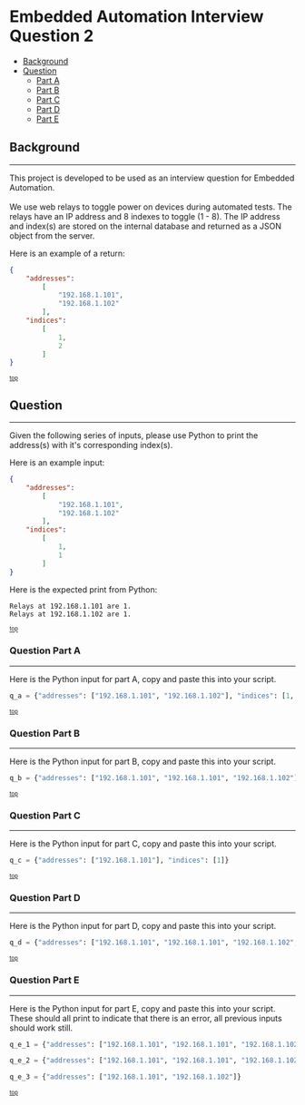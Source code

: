 # Embedded Automation Interview Question 2

<a name="top"></a>

* [Background](#background)
* [Question](#question)
    * [Part A](#question-a)
    * [Part B](#question-b)
    * [Part C](#question-c)
    * [Part D](#question-d)
    * [Part E](#question-e)

<a name="background"></a>

## Background

---

This project is developed to be used as an interview question for Embedded Automation.<br/><br/>
We use web relays to toggle power on devices during automated tests. The relays have an IP address and 8 indexes to toggle (1 - 8). The IP address and index(s) are stored on the internal database and returned as a JSON object from the server.

Here is an example of a return:

```json
{
    "addresses": 
        [
            "192.168.1.101", 
            "192.168.1.102"
        ],
    "indices": 
        [
            1, 
            2
        ]
}
```

<sub><sup>[top](#top)</sup></sub>

<a name="question"></a>

## Question 

---

Given the following series of inputs, please use Python to print the address(s) with it's corresponding index(s).

Here is an example input:

```json
{
    "addresses": 
        [
            "192.168.1.101", 
            "192.168.1.102"
        ],
    "indices": 
        [
            1, 
            1
        ]
}
```

Here is the expected print from Python:

```text
Relays at 192.168.1.101 are 1.
Relays at 192.168.1.102 are 1.
```

<sub><sup>[top](#top)</sup></sub>

<a name="question-a"></a>

### Question Part A

---

Here is the Python input for part A, copy and paste this into your script.

```python
q_a = {"addresses": ["192.168.1.101", "192.168.1.102"], "indices": [1, 1]}
```

<sub><sup>[top](#top)</sup></sub>

<a name="question-b"></a>

### Question Part B

---

Here is the Python input for part B, copy and paste this into your script.

```python
q_b = {"addresses": ["192.168.1.101", "192.168.1.101", "192.168.1.102"], "indices": [1, 2, 1]}
```

<sub><sup>[top](#top)</sup></sub>

<a name="question-c"></a>

### Question Part C

---

Here is the Python input for part C, copy and paste this into your script.

```python
q_c = {"addresses": ["192.168.1.101"], "indices": [1]}
```

<sub><sup>[top](#top)</sup></sub>

<a name="question-d"></a>

### Question Part D

---

Here is the Python input for part D, copy and paste this into your script.

```python
q_d = {"addresses": ["192.168.1.101", "192.168.1.101", "192.168.1.102", "192.168.1.103", "192.168.1.102", "192.168.1.103"], "indices": [1, 2, 1, 1, 2, 2]}
```

<sub><sup>[top](#top)</sup></sub>

<a name="question-e"></a>

### Question Part E

---

Here is the Python input for part E, copy and paste this into your script. These should all print to indicate that there is an error, all previous inputs should work still.

```python
q_e_1 = {"addresses": ["192.168.1.101", "192.168.1.101", "192.168.1.102", "192.168.1.103", "192.168.1.102", "192.168.1.103"], "indices": []}

q_e_2 = {"addresses": ["192.168.1.101", "192.168.1.101", "192.168.1.102", "192.168.1.103", "192.168.1.102", "192.168.1.103"], "indices": [1, 2, 1, 1, 2]}

q_e_3 = {"addresses": ["192.168.1.101", "192.168.1.102"]}
```

<sub><sup>[top](#top)</sup></sub>
